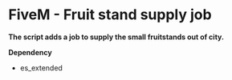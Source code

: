 # FiveM - Fruit stand supply job

**The script adds a job to supply the small fruitstands out of city.**

**Dependency** 
- es_extended